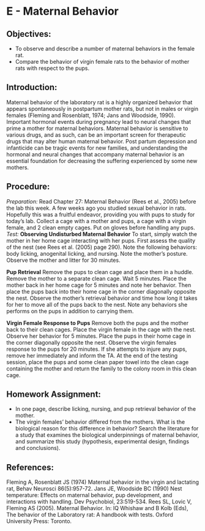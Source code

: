 # E - Maternal Behavior

## Objectives:

* To observe and describe a number of maternal behaviors in the female rat.
* Compare the behavior of virgin female rats to the behavior of mother rats with respect to the pups.  

## Introduction:

Maternal behavior of the laboratory rat is a highly organized behavior that appears spontaneously in postpartum mother rats, but not in males or virgin females \(Fleming and Rosenblatt, 1974; Jans and Woodside, 1990\). Important hormonal events during pregnancy lead to neural changes that prime a mother for maternal behaviors. Maternal behavior is sensitive to various drugs, and as such, can be an important screen for therapeutic drugs that may alter human maternal behavior. Post partum depression and infanticide can be tragic events for new families, and understanding the hormonal and neural changes that accompany maternal behavior is an essential foundation for decreasing the suffering experienced by some new mothers.

## Procedure:

_Preparation:_ Read Chapter 27: Maternal Behavior \(Rees et al., 2005\) before the lab this week. A few weeks ago you studied sexual behavior in rats. Hopefully this was a fruitful endeavor, providing you with pups to study for today’s lab. Collect a cage with a mother and pups, a cage with a virgin female, and 2 clean empty cages. Put on gloves before handling any pups. _Test:_ **Observing Undisturbed Maternal Behavior** To start, simply watch the mother in her home cage interacting with her pups. First assess the quality of the nest \(see Rees et al. \(2005\) page 290\). Note the following behaviors: body licking, anogenital licking, and nursing. Note the mother’s posture. Observe the mother and litter for 30 minutes.

**Pup Retrieval** Remove the pups to clean cage and place them in a huddle. Remove the mother to a separate clean cage. Wait 5 minutes. Place the mother back in her home cage for 5 minutes and note her behavior. Then place the pups back into their home cage in the corner diagonally opposite the nest. Observe the mother’s retrieval behavior and time how long it takes for her to move all of the pups back to the nest. Note any behaviors she performs on the pups in addition to carrying them.

**Virgin Female Response to Pups** Remove both the pups and the mother back to their clean cages. Place the virgin female in the cage with the nest. Observe her behavior for 5 minutes. Place the pups in their home cage in the corner diagonally opposite the nest. Observe the virgin females response to the pups for 20 minutes. If she attempts to injure any pups, remove her immediately and inform the TA. At the end of the testing session, place the pups and some clean paper towel into the clean cage containing the mother and return the family to the colony room in this clean cage.

## Homework Assignment:

* In one page, describe licking, nursing, and pup retrieval behavior of the mother.
* The virgin females’ behavior differed from the mothers.  What is the biological reason for this difference in behavior?  Search the literature for a study that examines the biological underpinnings of maternal behavior, and summarize this study \(hypothesis, experimental design, findings and conclusions\).

## References:

Fleming A, Rosenblatt JS \(1974\) Maternal behavior in the virgin and lactating rat, Behav Neurosci 86\(5\):957-72. Jans JE, Woodside BC \(1990\) Nest temperature: Effects on maternal behavior, pup development, and interactions with handling. Dev Psychobiol, 23:519-534. Rees SL, Lovic V, Fleming AS \(2005\). Maternal Behavior. In: IQ Whishaw and B Kolb \(Eds\), The behavior of the Laboratory rat: A handbook with tests. Oxford University Press: Toronto.

